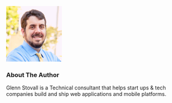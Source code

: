 <div class='about-the-author'>
<img src="/images/mugshot.jpg" class="left circle" width="150"/>

<h3>About The Author</h3>

Glenn Stovall is a Technical consultant that helps start ups & tech companies build and ship web applications and mobile platforms.

</div>
